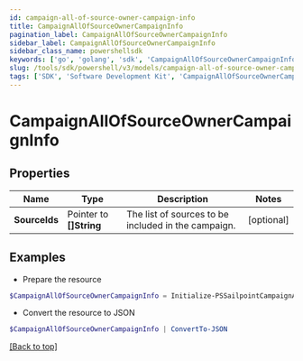 ```yaml
---
id: campaign-all-of-source-owner-campaign-info
title: CampaignAllOfSourceOwnerCampaignInfo
pagination_label: CampaignAllOfSourceOwnerCampaignInfo
sidebar_label: CampaignAllOfSourceOwnerCampaignInfo
sidebar_class_name: powershellsdk
keywords: ['go', 'golang', 'sdk', 'CampaignAllOfSourceOwnerCampaignInfo'] 
slug: /tools/sdk/powershell/v3/models/campaign-all-of-source-owner-campaign-info
tags: ['SDK', 'Software Development Kit', 'CampaignAllOfSourceOwnerCampaignInfo']
---
```



# CampaignAllOfSourceOwnerCampaignInfo

## Properties

Name | Type | Description | Notes
------------ | ------------- | ------------- | -------------
**SourceIds** |  Pointer to **[]String** | The list of sources to be included in the campaign. | [optional] 

## Examples

- Prepare the resource
```powershell
$CampaignAllOfSourceOwnerCampaignInfo = Initialize-PSSailpointCampaignAllOfSourceOwnerCampaignInfo  -SourceIds [0fbe863c063c4c88a35fd7f17e8a3df5]
```

- Convert the resource to JSON
```powershell
$CampaignAllOfSourceOwnerCampaignInfo | ConvertTo-JSON
```


[[Back to top]](#) 

